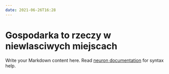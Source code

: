 ```yaml
---
date: 2021-06-26T16:28
---
```


# Gospodarka to rzeczy w niewlasciwych miejscach

Write your Markdown content here. Read [neuron documentation](https://neuron.zettel.page/2011404.html) for syntax help.

